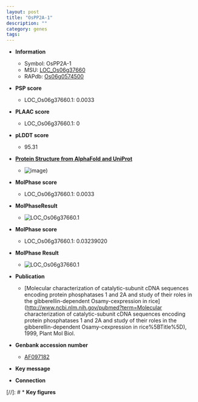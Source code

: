 ```yaml
---
layout: post
title: "OsPP2A-1"
description: ""
category: genes
tags: 
---
```


* **Information**  
    + Symbol: OsPP2A-1  
    + MSU: [LOC_Os06g37660](http://rice.plantbiology.msu.edu/cgi-bin/ORF_infopage.cgi?orf=LOC_Os06g37660)  
    + RAPdb: [Os06g0574500](http://rapdb.dna.affrc.go.jp/viewer/gbrowse_details/irgsp1?name=Os06g0574500)  

* **PSP score**  
    + LOC_Os06g37660.1: 0.0033 

* **PLAAC score**  
    + LOC_Os06g37660.1: 0 

* **pLDDT score**
    + 95.31

* **[Protein Structure from AlphaFold and UniProt](https://www.uniprot.org/uniprotkb/Q0DBD3/entry#structure)**
    + ![image](https://ricepsp.github.io/images/Q0/AF-Q0DBD3-F1.png))

* **MolPhase score**
    + LOC_Os06g37660.1: 0.0033

* **MolPhaseResult**
    + ![LOC_Os06g37660.1](https://ricepsp.github.io/pictures/LOC_Os06g/LOC_Os06g37660.1.png)

* **MolPhase score**
    + LOC_Os06g37660.1: 0.03239020

* **MolPhase Result**
    + ![LOC_Os06g37660.1](https://304243504.github.io/Pictures/LOC_Os06g/LOC_Os06g37660.1.png)

* **Publication**  
    + [Molecular characterization of catalytic-subunit cDNA sequences encoding protein phosphatases 1 and 2A and study of their roles in the gibberellin-dependent Osamy-cexpression in rice](http://www.ncbi.nlm.nih.gov/pubmed?term=Molecular characterization of catalytic-subunit cDNA sequences encoding protein phosphatases 1 and 2A and study of their roles in the gibberellin-dependent Osamy-cexpression in rice%5BTitle%5D), 1999, Plant Mol Biol.

* **Genbank accession number**  
    + [AF097182](http://www.ncbi.nlm.nih.gov/nuccore/AF097182)

* **Key message**  

* **Connection**  

[//]: # * **Key figures**  


